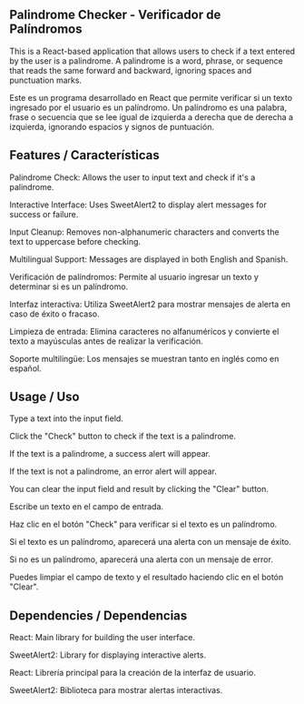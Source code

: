 ## **Palindrome Checker - Verificador de Palíndromos** ##
This is a React-based application that allows users to check if a text entered by the user is a palindrome. A palindrome is a word, phrase, or sequence that reads the same forward and backward, ignoring spaces and punctuation marks.

Este es un programa desarrollado en React que permite verificar si un texto ingresado por el usuario es un palíndromo. Un palíndromo es una palabra, frase o secuencia que se lee igual de izquierda a derecha que de derecha a izquierda, ignorando espacios y signos de puntuación.

## **Features / Características** ##
Palindrome Check: Allows the user to input text and check if it's a palindrome.

Interactive Interface: Uses SweetAlert2 to display alert messages for success or failure.

Input Cleanup: Removes non-alphanumeric characters and converts the text to uppercase before checking.

Multilingual Support: Messages are displayed in both English and Spanish.

Verificación de palíndromos: Permite al usuario ingresar un texto y determinar si es un palíndromo.

Interfaz interactiva: Utiliza SweetAlert2 para mostrar mensajes de alerta en caso de éxito o fracaso.

Limpieza de entrada: Elimina caracteres no alfanuméricos y convierte el texto a mayúsculas antes de realizar la verificación.

Soporte multilingüe: Los mensajes se muestran tanto en inglés como en español.

## **Usage / Uso** ##
Type a text into the input field.

Click the "Check" button to check if the text is a palindrome.

If the text is a palindrome, a success alert will appear.

If the text is not a palindrome, an error alert will appear.

You can clear the input field and result by clicking the "Clear" button.

Escribe un texto en el campo de entrada.

Haz clic en el botón "Check" para verificar si el texto es un palíndromo.

Si el texto es un palíndromo, aparecerá una alerta con un mensaje de éxito.

Si no es un palíndromo, aparecerá una alerta con un mensaje de error.

Puedes limpiar el campo de texto y el resultado haciendo clic en el botón "Clear".

## **Dependencies / Dependencias** ##
React: Main library for building the user interface.

SweetAlert2: Library for displaying interactive alerts.

React: Librería principal para la creación de la interfaz de usuario.

SweetAlert2: Biblioteca para mostrar alertas interactivas.
